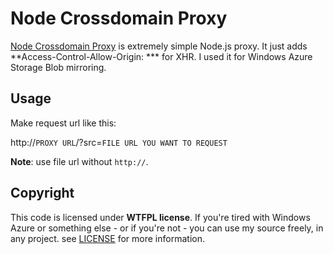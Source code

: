 # Node Crossdomain Proxy

[Node Crossdomain Proxy](https://github.com/premist/node-crossdomain-proxy) is extremely simple Node.js proxy. It just adds **Access-Control-Allow-Origin: *** for XHR. I used it for Windows Azure Storage Blob mirroring.

## Usage

Make request url like this:

http://`PROXY URL`/?src=`FILE URL YOU WANT TO REQUEST`

**Note**: use file url without <code>http://</code>.


## Copyright

This code is licensed under **WTFPL license**. If you're tired with Windows Azure or something else - or if you're not - you can use my source freely, in any project. see [LICENSE](https://github.com/premist/node-crossdomain-proxy/blob/master/LICENSE) for more information.